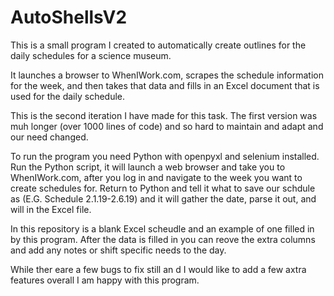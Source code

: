 # AutoShellsV2
This is a small program I created to automatically create outlines for the daily schedules for a science museum.

It launches a browser to WhenIWork.com, scrapes the schedule information for the week, and then takes that data and fills in an Excel document that is used for the daily schedule.

This is the second iteration I have made for this task. The first version was muh longer (over 1000 lines of code) and so hard to maintain and adapt and our need changed.

To run the program you need Python with openpyxl and selenium installed. Run the Python script, it will launch a web browser and take you to WhenIWork.com, after you log in and navigate to the week you want to create schedules for. Return to Python and tell it what to save our schdule as (E.G. Schedule 2.1.19-2.6.19) and it will gather the date, parse it out, and will in the Excel file.

In this repository is a blank Excel scheudle and an example of one filled in by this program. After the data is filled in you can reove the extra columns and add any notes or shift specific needs to the day. 

While ther eare a few bugs to fix still an d I would like to add a few axtra features overall I am happy with this program.
